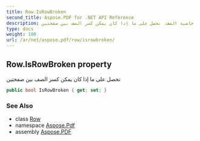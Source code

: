 ```yaml
---
title: Row.IsRowBroken
second_title: Aspose.PDF for .NET API Reference
description: خاصية الصف. تحصل على ما إذا كان يمكن كسر الصف بين صفحتين
type: docs
weight: 100
url: /ar/net/aspose.pdf/row/isrowbroken/
---
```

## Row.IsRowBroken property

تحصل على ما إذا كان يمكن كسر الصف بين صفحتين

```csharp
public bool IsRowBroken { get; set; }
```

### See Also

* class [Row](../)
* namespace [Aspose.Pdf](../../../aspose.pdf/)
* assembly [Aspose.PDF](../../../)